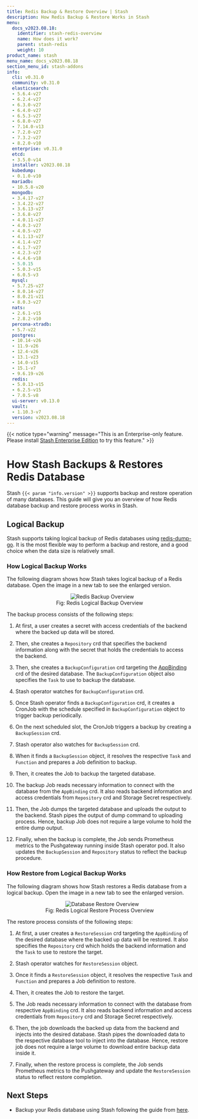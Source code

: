 ```yaml
---
title: Redis Backup & Restore Overview | Stash
description: How Redis Backup & Restore Works in Stash
menu:
  docs_v2023.08.18:
    identifier: stash-redis-overview
    name: How does it work?
    parent: stash-redis
    weight: 10
product_name: stash
menu_name: docs_v2023.08.18
section_menu_id: stash-addons
info:
  cli: v0.31.0
  community: v0.31.0
  elasticsearch:
  - 5.6.4-v27
  - 6.2.4-v27
  - 6.3.0-v27
  - 6.4.0-v27
  - 6.5.3-v27
  - 6.8.0-v27
  - 7.14.0-v13
  - 7.2.0-v27
  - 7.3.2-v27
  - 8.2.0-v10
  enterprise: v0.31.0
  etcd:
  - 3.5.0-v14
  installer: v2023.08.18
  kubedump:
  - 0.1.0-v10
  mariadb:
  - 10.5.8-v20
  mongodb:
  - 3.4.17-v27
  - 3.4.22-v27
  - 3.6.13-v27
  - 3.6.8-v27
  - 4.0.11-v27
  - 4.0.3-v27
  - 4.0.5-v27
  - 4.1.13-v27
  - 4.1.4-v27
  - 4.1.7-v27
  - 4.2.3-v27
  - 4.4.6-v18
  - 5.0.15
  - 5.0.3-v15
  - 6.0.5-v3
  mysql:
  - 5.7.25-v27
  - 8.0.14-v27
  - 8.0.21-v21
  - 8.0.3-v27
  nats:
  - 2.6.1-v15
  - 2.8.2-v10
  percona-xtradb:
  - 5.7-v22
  postgres:
  - 10.14-v26
  - 11.9-v26
  - 12.4-v26
  - 13.1-v23
  - 14.0-v15
  - 15.1-v7
  - 9.6.19-v26
  redis:
  - 5.0.13-v15
  - 6.2.5-v15
  - 7.0.5-v8
  ui-server: v0.13.0
  vault:
  - 1.10.3-v7
  version: v2023.08.18
---
```


{{< notice type="warning" message="This is an Enterprise-only feature. Please install [Stash Enterprise Edition](/docs/v2023.08.18/setup/install/enterprise/) to try this feature." >}}

# How Stash Backups & Restores Redis Database

Stash `{{< param "info.version" >}}` supports backup and restore operation of many databases. This guide will give you an overview of how Redis database backup and restore process works in Stash.

## Logical Backup

Stash supports taking logical backup of Redis databases using [redis-dump-go](https://github.com/yannh/redis-dump-go). It is the most flexible way to perform a backup and restore, and a good choice when the data size is relatively small.

### How Logical Backup Works

The following diagram shows how Stash takes logical backup of a Redis database. Open the image in a new tab to see the enlarged version.

<figure align="center">
  <img alt="Redis Backup Overview" src="/docs/v2023.08.18/addons/redis/overview/images/redis-logical-backup.svg">
  <figcaption align="center">Fig: Redis Logical Backup Overview</figcaption>
</figure>

The backup process consists of the following steps:

1. At first, a user creates a secret with access credentials of the backend where the backed up data will be stored.

2. Then, she creates a `Repository` crd that specifies the backend information along with the secret that holds the credentials to access the backend.

3. Then, she creates a `BackupConfiguration` crd targeting the [AppBinding](/docs/v2023.08.18/concepts/crds/appbinding/) crd of the desired database. The `BackupConfiguration` object also specifies the `Task` to use to backup the database.

4. Stash operator watches for `BackupConfiguration` crd.

5. Once Stash operator finds a `BackupConfiguration` crd, it creates a CronJob with the schedule specified in `BackupConfiguration` object to trigger backup periodically.

6. On the next scheduled slot, the CronJob triggers a backup by creating a `BackupSession` crd.

7. Stash operator also watches for `BackupSession` crd.

8. When it finds a `BackupSession` object, it resolves the respective `Task` and `Function` and prepares a Job definition to backup.

9. Then, it creates the Job to backup the targeted database.

10. The backup Job reads necessary information to connect with the database from the `AppBinding` crd. It also reads backend information and access credentials from `Repository` crd and Storage Secret respectively.

11. Then, the Job dumps the targeted database and uploads the output to the backend. Stash pipes the output of dump command to uploading process. Hence, backup Job does not require a large volume to hold the entire dump output.

12. Finally, when the backup is complete, the Job sends Prometheus metrics to the Pushgateway running inside Stash operator pod. It also updates the `BackupSession` and `Repository` status to reflect the backup procedure.

### How Restore from Logical Backup Works

The following diagram shows how Stash restores a Redis database from a logical backup. Open the image in a new tab to see the enlarged version.

<figure align="center">
  <img alt="Database Restore Overview" src="/docs/v2023.08.18/addons/redis/overview/images/redis-logical-restore.svg">
  <figcaption align="center">Fig: Redis Logical Restore Process Overview</figcaption>
</figure>

The restore process consists of the following steps:

1. At first, a user creates a `RestoreSession` crd targeting the `AppBinding` of the desired database where the backed up data will be restored. It also specifies the `Repository` crd which holds the backend information and the `Task` to use to restore the target.

2. Stash operator watches for `RestoreSession` object.

3. Once it finds a `RestoreSession` object, it resolves the respective `Task` and `Function` and prepares a Job definition to restore.

4. Then, it creates the Job to restore the target.

5. The Job reads necessary information to connect with the database from respective `AppBinding` crd. It also reads backend information and access credentials from `Repository` crd and Storage Secret respectively.

6. Then, the job downloads the backed up data from the backend and injects into the desired database. Stash pipes the downloaded data to the respective database tool to inject into the database. Hence, restore job does not require a large volume to download entire backup data inside it.

7. Finally, when the restore process is complete, the Job sends Prometheus metrics to the Pushgateway and update the `RestoreSession` status to reflect restore completion.

## Next Steps

- Backup your Redis database using Stash following the guide from [here](/docs/v2023.08.18/addons/redis/helm/).
